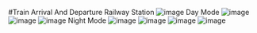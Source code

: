 #Train Arrival And Departure 
Railway Station
![image](https://github.com/user-attachments/assets/f12445c1-9b6b-4944-991f-1c0538d5c21a)
Day Mode
![image](https://github.com/user-attachments/assets/19c49951-7f95-4bfa-8d08-868a1d267eab)
![image](https://github.com/user-attachments/assets/6cf98373-0b04-4362-b3a6-8965467a1384)
![image](https://github.com/user-attachments/assets/7a56d9c9-f69c-421e-948c-1f58308ce13a)
Night Mode
![image](https://github.com/user-attachments/assets/b85386b4-55be-47f2-9c32-8303568cb7ff)
![image](https://github.com/user-attachments/assets/5636f5f0-4955-4405-b9e1-13593f7e8cce)
![image](https://github.com/user-attachments/assets/1fb73832-62c8-4f5b-98e2-c6f7ad89e96c)
![image](https://github.com/user-attachments/assets/1150e98a-c144-49b3-8fc2-4343dd1a652f)

